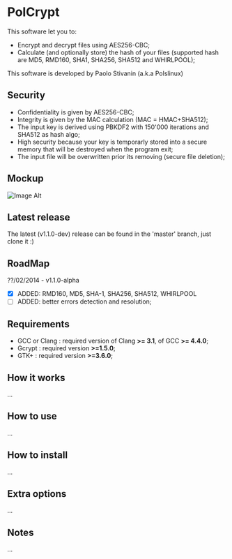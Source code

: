 PolCrypt
========

This software let you to:
* Encrypt and decrypt files using AES256-CBC;
* Calculate (and optionally store) the hash of your files (supported hash are MD5, RMD160, SHA1, SHA256, SHA512 and WHIRLPOOL);

This software is developed by Paolo Stivanin (a.k.a Polslinux)

Security
--------
* Confidentiality is given by AES256-CBC;
* Integrity is given by the MAC calculation (MAC = HMAC+SHA512);
* The input key is derived using PBKDF2 with 150'000 iterations and SHA512 as hash algo;
* High security because your key is temporarly stored into a secure memory that will be destroyed when the program exit;
* The input file will be overwritten prior its removing (secure file deletion);


Mockup
------
![Image Alt](https://raw.github.com/polslinux/PolCrypt/master/docs/polcrypt.png)

Latest release
--------------
The latest (v1.1.0-dev) release can be found in the 'master' branch, just clone it :)

RoadMap
-------
??/02/2014 - v1.1.0-alpha
- [X] ADDED: RMD160, MD5, SHA-1, SHA256, SHA512, WHIRLPOOL
- [ ] ADDED: better errors detection and resolution;

Requirements
------------
* GCC or Clang	: required version of Clang **>= 3.1**, of GCC **>= 4.4.0**;
* Gcrypt	: required version **>=1.5.0**;
* GTK+		: required version **>=3.6.0**;

How it works
------------
...


How to use
----------
...



How to install
--------------
...


Extra options
-------------
...


Notes
-----
...
